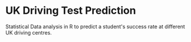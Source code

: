 # UK Driving Test Prediction
Statistical Data analysis in R to predict a student's success rate at different UK driving centres.
